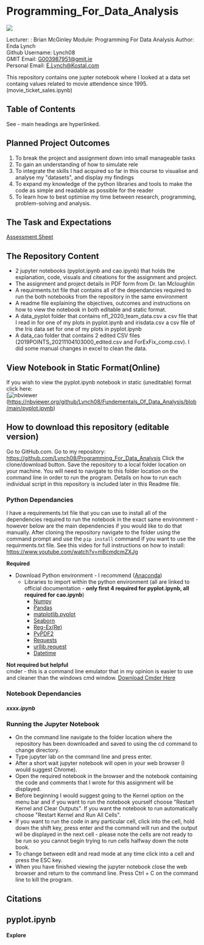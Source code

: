 # Programming_For_Data_Analysis 


![](https://upload.wikimedia.org/wikipedia/en/6/6b/GMIT_Logo_2011a.jpg)

Lecturer: : Brian McGinley 
Module: Programming For Data Analysis 
Author: Enda Lynch  
Github Username: Lynch08  
GMIT Email: G003987951@gmit.ie  
Personal Email: E.Lynch@Kostal.com  

This repository contains one jupter notebook where I looked at a data set containg values related to movie attendence since 1995. (movie_ticket_sales.ipynb)


## Table of Contents
See  - main headings are hyperlinked.    
    

## Planned Project Outcomes
1. To break the project and assignment down into small manageable tasks
2. To gain an understanding of how to simulate rele
3. To integrate the skills I had acquired so far in this course to visualise and analyse my "datasets", and display my findings
4. To expand my knowledge of the python libraries and tools to make the code as simple and readable as possible for the reader
5. To learn how to best optimise my time between research, programming, problem-solving and analysis.

## The Task and Expectations
[Assessment Sheet](https://github.com/Lynch08/Fundementals_Of_Data_Analysis/blob/main/Fundamentals%20of%20Data%20Analysis%20assessment%20sheet.pdf)

## The Repository Content 
 - 2 jupyter notebooks (pyplot.ipynb and cao.ipynb) that holds the explanation, code, visuals and citeations for the assignment and project.
 - The assignment and project details in PDF form from Dr. Ian Mcloughlin
 - A requirments.txt file that contains all of the dependancies required to run the both notebooks from the repository in the same environment
 - A readme file explaining the objectives, outcomes and instructions on how to view the notebook in both editable and static format.
 - A data_pyplot folder that contains nfl_2020_team_data.csv a csv file that I read in for one of my plots in pyplot.ipynb and irisdata.csv a csv file of the Iris data set for one of my plots in pyplot.ipynb
 - A data_cao folder that contains 2 edited CSV files (2019POINTS_20211104103000_edited.csv and ForExFix_comp.csv). I did some manual changes in excel to clean the data.

## View Notebook in Static Format(Online)
If you wish to view the pyplot.ipynb notebook in static (uneditable) format click here:  
[![nbviewer](https://raw.githubusercontent.com/jupyter/design/master/logos/Badges/nbviewer_badge.svg)(https://nbviewer.org/github/Lynch08/Fundementals_Of_Data_Analysis/blob/main/pyplot.ipynb)  



## How to download this repository (editable version)
Go to GitHub.com.
Go to my repository: https://github.com/Lynch08/Programming_For_Data_Analysis
Click the clone/download button.
Save the repository to a local folder location on your machine.
You will need to navigate to this folder location on the command line in order to run the program.
Details on how to run each individual script in this repository is included later in this Readme file.

### Python Dependancies 

I have a requirements.txt file that you can use to install all of the dependencies required to run the notebook in the exact same environment - however below are the main dependencies if you would like to do that manually. After cloning the repository navigate to the folder using the command prompt and use the ```pip install``` command if you want to use the requirments.txt file.
See this video for full instructions on how to install: https://www.youtube.com/watch?v=mBcmdcmZXJg 


**Required**
- Download Python environment - I recommend ([Anaconda](https://www.anaconda.com/products/individual)) 
    - Libraries to import within the python environment (all are linked to official documentation - **only first 4 required for pyplot.ipynb, all required for cao.ipynb**)
        - [Numpy](https://numpy.org/doc/)
        - [Pandas](https://pandas.pydata.org/docs/)
        - [matplotlib.pyplot](https://matplotlib.org/stable/api/_as_gen/matplotlib.pyplot.html)
        - [Seaborn](https://seaborn.pydata.org/)
        - [Reg-Ex(Re)](https://docs.python.org/3/library/re.html)
        - [PyPDF2](https://pythonhosted.org/PyPDF2/PdfFileReader.html)
        - [Requests](https://docs.python-requests.org/en/latest/)
        - [urllib.request](urllib.request)
        - [Datetime](https://docs.python.org/3/library/datetime.html)

**Not required but helpful**  
cmder - this is a command line emulator that in my opinion is easier to use and cleaner than the windows cmd window. [Download Cmder Here](https://cmder.net/)


### Notebook Dependancies 

##### xxxx.ipynb

### Running the Jupyter Notebook
 - On the command line navigate to the folder location where the repository has been downloaded and saved to using the cd command to change directory.  
 - Type jupyter lab on the command line and press enter.  
 - After a short wait jupyter notebook will open in your web browser (I would suggest Chrome).  
 - Open the required notebook in the browser and the notebook containing the code and comments that I wrote for this assignment will be displayed.  
 - Before beginning I would suggest going to the Kernel option on the menu bar and if you want to run the notebook yourself choose "Restart Kernel and Clear Outputs". If you want the notebook to run automatically choose "Restart Kernel and Run All Cells".  
 - If you want to run the code in any particular cell, click into the cell, hold down the shift key, press enter and the command will run and the output wil be displayed in the next cell - please note the cells are not ready to be run so you cannot begin trying to run cells halfway down the note book.  
 - To change between edit and read mode at any time click into a cell and press the ESC key.  
 - When you have finished viewing the jupyter notebook close the web browser and return to the command line. Press Ctrl + C on the command line to kill the program.  



## Citations




## pyplot.ipynb


#### Explore


